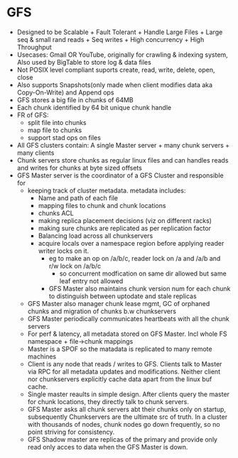 # GFS
- Designed to be Scalable + Fault Tolerant + Handle Large Files + Large seq & small rand reads + Seq writes + High concurrency + High Throughput
- Usecases: Gmail OR YouTube, originally for crawling & indexing system, Also used by BigTable to store log & data files
- Not POSIX level compliant suports create, read, write, delete, open, close 
- Also supports Snapshots(only made when client modifies data aka Copy-On-Write) and Append ops
- GFS stores a big file in chunks of 64MB
- Each chunk identified by 64 bit unique chunk handle
- FR of GFS:
  - split file into chunks
  - map file to chunks
  - support stad ops on files
- All GFS clusters contain: A single Master server + many chunk servers + many clients
- Chunk servers store chunks as regular linux files and can handles reads and writes for chunks at byte sized offsets
- GFS Master server is the coordinator of a GFS Cluster and responsible for
  - keeping track of cluster metadata. metadata includes:
    - Name and path of each file
    - mapping files to chunk and chunk locations
    - chunks ACL
    - making replica placement decisions (viz on different racks)
    - making sure chunks are replicated as per replication factor
    - Balancing load across all chunkservers
    - acquire locals over a namespace region before applying reader writer locks on it.
      - eg to make an op on /a/b/c, reader lock on /a and /a/b and r/w lock on /a/b/c
        - so concurrent modfication on same dir allowed but same leaf entry not allowed
      - GFS Master also maintains chunk version num for each chunk to distinguish between uptodate and stale replicas
  - GFS Master also manager chunk lease mgmt, GC of orphaned chunks and migration of chunks b.w chunkservers
  - GFS Master periodically communicates heartbeats with all the chunk servers
  - For perf & latency, all metadata stored on GFS Master. Incl whole FS namespace + file->chunk mappings
  - Master is a SPOF so the matadata is replicated to many remote machines
  - Client is any node that reads / writes to GFS. Clients talk to Master via RPC for all metadata updates and modifications. Neither client nor chunkservers explicitly cache data apart from the linux buf cache.
  - Single master reaults in simple design. After clients query the master for chunk locations, they directly talk to chunk servers.
  - GFS Master asks all chunk servers abt their chunks only on startup, subsequently Chunkservers are the ultimate src of truth. In a cluster with thousands of nodes, chunk nodes go down frequently, so no point striving for consistency.
  - GFS Shadow master are replicas of the primary and provide only read only acces to data when the GFS Master is down.
  
